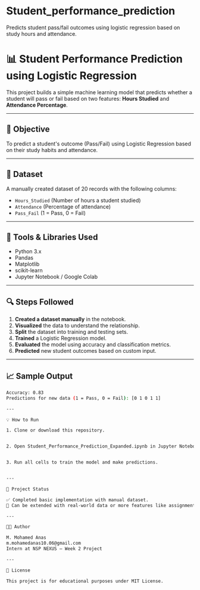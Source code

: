 # Student_performance_prediction
Predicts student pass/fail outcomes using logistic regression based on study hours and attendance.


# 📊 Student Performance Prediction using Logistic Regression

This project builds a simple machine learning model that predicts whether a student will pass or fail based on two features: **Hours Studied** and **Attendance Percentage**.

---

## 🧠 Objective

To predict a student's outcome (Pass/Fail) using Logistic Regression based on their study habits and attendance.

---

## 📁 Dataset

A manually created dataset of 20 records with the following columns:

- `Hours_Studied` (Number of hours a student studied)
- `Attendance` (Percentage of attendance)
- `Pass_Fail` (1 = Pass, 0 = Fail)

---

## 🔧 Tools & Libraries Used

- Python 3.x
- Pandas
- Matplotlib
- scikit-learn
- Jupyter Notebook / Google Colab

---

## 🔍 Steps Followed

1. **Created a dataset manually** in the notebook.
2. **Visualized** the data to understand the relationship.
3. **Split** the dataset into training and testing sets.
4. **Trained** a Logistic Regression model.
5. **Evaluated** the model using accuracy and classification metrics.
6. **Predicted** new student outcomes based on custom input.

---

## 📈 Sample Output

```bash
Accuracy: 0.83
Predictions for new data (1 = Pass, 0 = Fail): [0 1 0 1 1]

---

💡 How to Run

1. Clone or download this repository.


2. Open Student_Performance_Prediction_Expanded.ipynb in Jupyter Notebook or Google Colab.


3. Run all cells to train the model and make predictions.


---

📌 Project Status

✅ Completed basic implementation with manual dataset.
🚀 Can be extended with real-world data or more features like assignments, quiz marks, etc.

---

🧑‍💻 Author

M. Mohamed Anas
m.mohamedanas10.06@gmail.com
Intern at NSP NEXUS – Week 2 Project

---

📎 License

This project is for educational purposes under MIT License.

